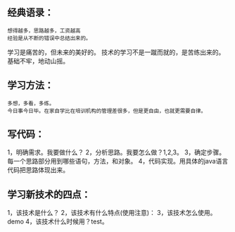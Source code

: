## 经典语录：
	想得越多，思路越多，工资越高
	经验是从不断的错误中总结出来的。
学习是痛苦的，但未来的美好的。
技术的学习不是一蹴而就的，是苦练出来的。
基础不牢，地动山摇。
## 学习方法：
	多想，多看，多练。
	今日事今日毕。在家自学比在培训机构的管理差很多，但是更自由，也就更需要自律。
## 写代码：
1，明确需求。我要做什么？
2，分析思路。我要怎么做？1,2,3。
3，确定步骤。每一个思路部分用到哪些语句，方法，和对象。
4，代码实现。用具体的java语言代码把思路体现出来。
## 学习新技术的四点：
1，该技术是什么？
2，该技术有什么特点(使用注意)：
3，该技术怎么使用。demo
4，该技术什么时候用？test。
